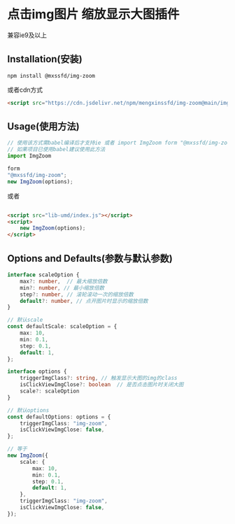 # 点击img图片 缩放显示大图插件

兼容ie9及以上

## Installation(安装)

```shell
npm install @mxssfd/img-zoom
```
或者cdn方式
```html
<script src="https://cdn.jsdelivr.net/npm/mengxinssfd/img-zoom@main/img/"></script>
```

## Usage(使用方法)

```javascript
// 使用该方式需babel编译后才支持ie 或者 import ImgZoom form "@mxssfd/img-zoom/lib-umd"
// 如果项目已使用babel建议使用此方法
import ImgZoom

form
"@mxssfd/img-zoom";
new ImgZoom(options);
```

或者

```html

<script src="lib-umd/index.js"></script>
<script>
    new ImgZoom(options);
</script>
```

## Options and Defaults(参数与默认参数)

```typescript
interface scaleOption {
    max?: number,  // 最大缩放倍数
    min?: number, // 最小缩放倍数
    step?: number, // 滚轮滚动一次的缩放倍数
    default?: number, // 点开图片时显示的缩放倍数
}

// 默认scale
const defaultScale: scaleOption = {
    max: 10,
    min: 0.1,
    step: 0.1,
    default: 1,
};

interface options {
    triggerImgClass?: string, // 触发显示大图的img的class
    isClickViewImgClose?: boolean  // 是否点击图片时关闭大图
    scale?: scaleOption
}

// 默认options
const defaultOptions: options = {
    triggerImgClass: "img-zoom",
    isClickViewImgClose: false,
};

// 等于
new ImgZoom({
    scale: {
        max: 10,
        min: 0.1,
        step: 0.1,
        default: 1,
    },
    triggerImgClass: "img-zoom",
    isClickViewImgClose: false,
});
```

